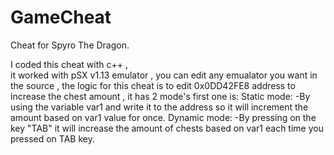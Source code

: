# GameCheat
Cheat for Spyro The Dragon.

I coded this cheat with c++ ,  
it worked with pSX v1.13 emulator , you can edit any emualator you want in the source , the logic for this cheat is to edit 0x0DD42FE8 address
to increase the chest amount , it has 2 mode's  first one is:
Static mode:
-By using the variable var1 and write it to the address so it will increment the amount based on var1 value for once.
Dynamic mode:
-By pressing on the key "TAB" it will increase the amount of chests based on var1 each time you pressed on TAB key.

